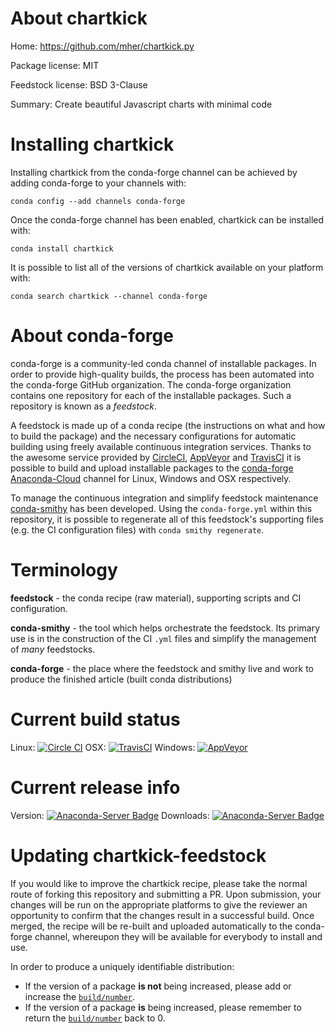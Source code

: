 About chartkick
===============

Home: https://github.com/mher/chartkick.py

Package license: MIT

Feedstock license: BSD 3-Clause

Summary: Create beautiful Javascript charts with minimal code



Installing chartkick
====================

Installing chartkick from the conda-forge channel can be achieved by adding conda-forge to your channels with:

```
conda config --add channels conda-forge
```

Once the conda-forge channel has been enabled, chartkick can be installed with:

```
conda install chartkick
```

It is possible to list all of the versions of chartkick available on your platform with:

```
conda search chartkick --channel conda-forge
```


About conda-forge
=================

conda-forge is a community-led conda channel of installable packages.
In order to provide high-quality builds, the process has been automated into the
conda-forge GitHub organization. The conda-forge organization contains one repository 
for each of the installable packages. Such a repository is known as a *feedstock*.

A feedstock is made up of a conda recipe (the instructions on what and how to build
the package) and the necessary configurations for automatic building using freely
available continuous integration services. Thanks to the awesome service provided by
[CircleCI](https://circleci.com/), [AppVeyor](http://www.appveyor.com/)
and [TravisCI](https://travis-ci.org/) it is possible to build and upload installable
packages to the [conda-forge](https://anaconda.org/conda-forge)
[Anaconda-Cloud](http://docs.anaconda.org/) channel for Linux, Windows and OSX respectively.

To manage the continuous integration and simplify feedstock maintenance
[conda-smithy](http://github.com/conda-forge/conda-smithy) has been developed.
Using the ``conda-forge.yml`` within this repository, it is possible to regenerate all of
this feedstock's supporting files (e.g. the CI configuration files) with ``conda smithy regenerate``.


Terminology
===========

**feedstock** - the conda recipe (raw material), supporting scripts and CI configuration.

**conda-smithy** - the tool which helps orchestrate the feedstock.
                   Its primary use is in the construction of the CI ``.yml`` files
                   and simplify the management of *many* feedstocks.

**conda-forge** - the place where the feedstock and smithy live and work to
                  produce the finished article (built conda distributions)

Current build status
====================

Linux: [![Circle CI](https://circleci.com/gh/conda-forge/chartkick-feedstock.svg?style=svg)](https://circleci.com/gh/conda-forge/chartkick-feedstock)
OSX: [![TravisCI](https://travis-ci.org/conda-forge/chartkick-feedstock.svg?branch=master)](https://travis-ci.org/conda-forge/chartkick-feedstock) 
Windows: [![AppVeyor](https://ci.appveyor.com/api/projects/status/github/conda-forge/chartkick-feedstock?svg=True)](https://ci.appveyor.com/project/conda-forge/chartkick-feedstock/branch/master)

Current release info
====================
Version: [![Anaconda-Server Badge](https://anaconda.org/conda-forge/chartkick/badges/version.svg)](https://anaconda.org/conda-forge/chartkick)
Downloads: [![Anaconda-Server Badge](https://anaconda.org/conda-forge/chartkick/badges/downloads.svg)](https://anaconda.org/conda-forge/chartkick)


Updating chartkick-feedstock
============================

If you would like to improve the chartkick recipe, please take the normal
route of forking this repository and submitting a PR. Upon submission, your changes will
be run on the appropriate platforms to give the reviewer an opportunity to confirm that the
changes result in a successful build. Once merged, the recipe will be re-built and uploaded
automatically to the conda-forge channel, whereupon they will be available for everybody to
install and use.

In order to produce a uniquely identifiable distribution:
 * If the version of a package **is not** being increased, please add or increase
   the [``build/number``](http://conda.pydata.org/docs/building/meta-yaml.html#build-number-and-string). 
 * If the version of a package **is** being increased, please remember to return
   the [``build/number``](http://conda.pydata.org/docs/building/meta-yaml.html#build-number-and-string)
   back to 0.
